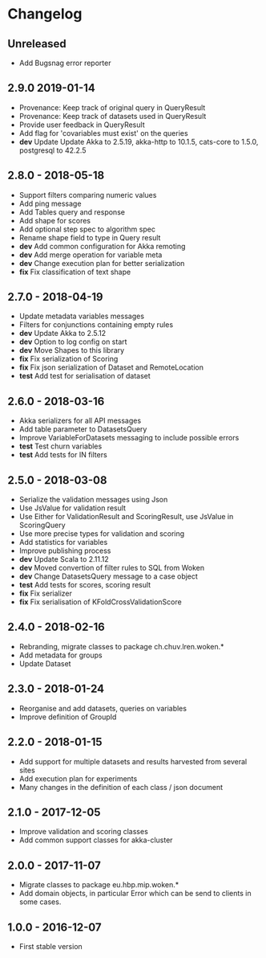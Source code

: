 
# Changelog

## Unreleased

* Add Bugsnag error reporter

## 2.9.0  2019-01-14

* Provenance: Keep track of original query in QueryResult
* Provenance: Keep track of datasets used in QueryResult
* Provide user feedback in QueryResult
* Add flag for 'covariables must exist' on the queries
* __dev__ Update Update Akka to 2.5.19, akka-http to 10.1.5, cats-core to 1.5.0, postgresql to 42.2.5

## 2.8.0 - 2018-05-18

* Support filters comparing numeric values
* Add ping message
* Add Tables query and response
* Add shape for scores
* Add optional step spec to algorithm spec
* Rename shape field to type in Query result
* __dev__ Add common configuration for Akka remoting
* __dev__ Add merge operation for variable meta
* __dev__ Change execution plan for better serialization
* __fix__ Fix classification of text shape

## 2.7.0 - 2018-04-19

* Update metadata variables messages
* Filters for conjunctions containing empty rules
* __dev__ Update Akka to 2.5.12
* __dev__ Option to log config on start
* __dev__ Move Shapes to this library
* __fix__ Fix serialization of Scoring
* __fix__ Fix json serialization of Dataset and RemoteLocation
* __test__ Add test for serialisation of dataset

## 2.6.0 - 2018-03-16

* Akka serializers for all API messages
* Add table parameter to DatasetsQuery
* Improve VariableForDatasets messaging to include possible errors
* __test__ Test churn variables
* __test__ Add tests for IN filters

## 2.5.0 - 2018-03-08

* Serialize the validation messages using Json
* Use JsValue for validation result
* Use Either for ValidationResult and ScoringResult, use JsValue in ScoringQuery
* Use more precise types for validation and scoring
* Add statistics for variables
* Improve publishing process
* __dev__ Update Scala to 2.11.12
* __dev__ Moved convertion of filter rules to SQL from Woken
* __dev__ Change DatasetsQuery message to a case object
* __test__ Add tests for scores, scoring result
* __fix__ Fix serializer
* __fix__ Fix serialisation of KFoldCrossValidationScore

## 2.4.0 - 2018-02-16

* Rebranding, migrate classes to package ch.chuv.lren.woken.*
* Add metadata for groups
* Update Dataset

## 2.3.0 - 2018-01-24

* Reorganise and add datasets, queries on variables
* Improve definition of GroupId

## 2.2.0 - 2018-01-15

* Add support for multiple datasets and results harvested from several sites
* Add execution plan for experiments
* Many changes in the definition of each class / json document

## 2.1.0 - 2017-12-05

* Improve validation and scoring classes
* Add common support classes for akka-cluster

## 2.0.0 - 2017-11-07

* Migrate classes to package eu.hbp.mip.woken.*
* Add domain objects, in particular Error which can be send to clients in some cases.

## 1.0.0 - 2016-12-07

* First stable version
